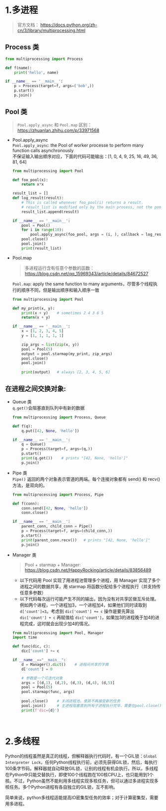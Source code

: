 # 1.多进程
> 官方文档： https://docs.python.org/zh-cn/3/library/multiprocessing.html
## Process 类
```python
from multiprocessing import Process

def f(name):
    print('hello', name)

if __name__ == '__main__':
    p = Process(target=f, args=('bob',))
    p.start()
    p.join()
```
## Pool 类  
> `Pool.apply_async` 和 `Pool.map` 区别：https://zhuanlan.zhihu.com/p/33971568  
* Pool.apply_async  
`Pool.apply_async`: the Pool of worker processe to perform many function calls asynchronously    
不保证输入输出顺序对应，下面的代码可能输出：[1, 0, 4, 9, 25, 16, 49, 36, 81, 64]
    ```python
    from multiprocessing import Pool

    def foo_pool(x):
        return x*x

    result_list = []
    def log_result(result):
        # This is called whenever foo_pool(i) returns a result.
        # result_list is modified only by the main process, not the pool workers.
        result_list.append(result)

    if __name__ == '__main__':
        pool = Pool()
        for i in range(10):
            pool.apply_async(foo_pool, args = (i, ), callback = log_result)
        pool.close()
        pool.join()
        print(result_list)
    ```
* Pool.map    
    > 多进程运行含有任意个参数的函数：https://blog.csdn.net/qq_15969343/article/details/84672527  

    `Pool.map`: apply the same function to many arguments，尽管多个线程执行的顺序不同，但是输出顺序和输入顺序一致
    ```python
    from multiprocessing import Pool

    def my_print(x, y):
        print(x + y)    # sometimes 2 4 3 6 5
        return(x + y) 

    if __name__ == '__main__':
        x = [1, 2, 3, 4, 5]
        y = [1, 1, 1, 1, 1]

        zip_args = list(zip(x, y))
        pool = Pool(5)
        output = pool.starmap(my_print, zip_args)
        pool.close()
        pool.join()
        
        print(output)   # always [2, 3, 4, 5, 6]
    ```


## 在进程之间交换对象: 
* Queue 类   
`q.get()`会阻塞直到队列中有新的数据
    ```python
    from multiprocessing import Process, Queue

    def f(q):
        q.put([42, None, 'hello'])

    if __name__ == '__main__':
        q = Queue()
        p = Process(target=f, args=(q,))
        p.start()
        print(q.get())    # prints "[42, None, 'hello']"
        p.join()
    ```
* Pipe 类  
`Pipe()` 返回的两个对象表示管道的两端。每个连接对象都有 send() 和 recv() 方法，是双向的。

    ```python
    from multiprocessing import Process, Pipe

    def f(conn):
        conn.send([42, None, 'hello'])
        conn.close()

    if __name__ == '__main__':
        parent_conn, child_conn = Pipe()
        p = Process(target=f, args=(child_conn,))
        p.start()
        print(parent_conn.recv())   # prints "[42, None, 'hello']"
        p.join()
    ```

* Manager 类  
    > Pool + starmap + Manager: https://blog.csdn.net/HappyRocking/article/details/83856489

    * 以下代码用 Pool 实现了用进程池管理多个进程，用 Manager 实现了多个进程之间的数据共享，用 starmap 将函数分配给多个进程执行（并支持传任意多参数）
    * 以下代码每次运行可能产生不同的输出，因为没有对共享区做互斥处理。例如两个进程，一个进程加3，一个进程加4，如果他们同时读取到`d['count']=3`。考虑到 `dic['count'] += c` 操作是要先算出 `dic['count'] + c` 再赋值给 `dic['count']`，如果加3的进程晚于加4的进程完成，这时就会出现少加4的情况。

    ```python
    from multiprocessing import Pool, Manager
    import time

    def func(dic, c):
        dic['count'] += c

    if __name__=="__main__":
        d = Manager().dict()    # 进程间共享的字典
        d['count'] = 0

        # 参数是一个可迭代对象
        args = [(d,1), (d,2), (d,3), (d,4), (d,5)]  
        pool = Pool(5)
        pool.starmap(func, args)
        
        pool.close()    # 关闭进程池，使其不再接受新的任务
        pool.join()     # 主进程阻塞直到所有子进程执行完毕，需要在pool.close()之后调用
        print(f'dic={d}')
    ```

<br>

# 2.多线程  
Python的线程虽然是真正的线程，但解释器执行代码时，有一个GIL锁：`Global Interpreter Lock`，任何Python线程执行前，必须先获得GIL锁，然后，每执行100条字节码，解释器就自动释放GIL锁，让别的线程有机会执行。所以，多线程在Python中只能交替执行，即使100个线程跑在100核CPU上，也只能用到1个核。不过，Python虽然不能利用多线程实现多核任务，但可以通过多进程实现多核任务。多个Python进程有各自独立的GIL锁，互不影响。  

简单来说，python多线程适能提高IO密集型任务的效率；对于计算密集型，需要用多进程。